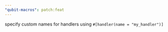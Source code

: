 ```yaml
---
"qubit-macros": patch:feat
---
```


specify custom names for handlers using `#[handler(name = "my_handler")]`
